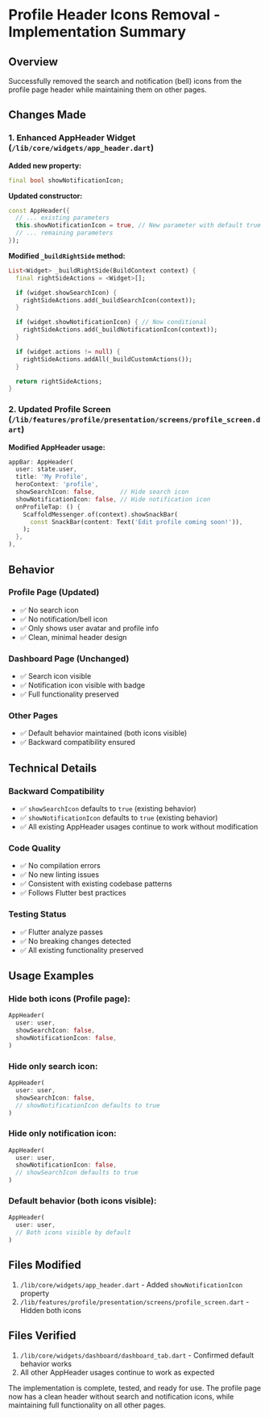 # Profile Header Icons Removal - Implementation Summary

## Overview
Successfully removed the search and notification (bell) icons from the profile page header while maintaining them on other pages.

## Changes Made

### 1. Enhanced AppHeader Widget (`/lib/core/widgets/app_header.dart`)

**Added new property:**
```dart
final bool showNotificationIcon;
```

**Updated constructor:**
```dart
const AppHeader({
  // ... existing parameters
  this.showNotificationIcon = true, // New parameter with default true
  // ... remaining parameters
});
```

**Modified `_buildRightSide` method:**
```dart
List<Widget> _buildRightSide(BuildContext context) {
  final rightSideActions = <Widget>[];

  if (widget.showSearchIcon) {
    rightSideActions.add(_buildSearchIcon(context));
  }

  if (widget.showNotificationIcon) { // Now conditional
    rightSideActions.add(_buildNotificationIcon(context));
  }

  if (widget.actions != null) {
    rightSideActions.addAll(_buildCustomActions());
  }

  return rightSideActions;
}
```

### 2. Updated Profile Screen (`/lib/features/profile/presentation/screens/profile_screen.dart`)

**Modified AppHeader usage:**
```dart
appBar: AppHeader(
  user: state.user,
  title: 'My Profile',
  heroContext: 'profile',
  showSearchIcon: false,       // Hide search icon
  showNotificationIcon: false, // Hide notification icon
  onProfileTap: () {
    ScaffoldMessenger.of(context).showSnackBar(
      const SnackBar(content: Text('Edit profile coming soon!')),
    );
  },
),
```

## Behavior

### Profile Page (Updated)
- ✅ No search icon
- ✅ No notification/bell icon
- ✅ Only shows user avatar and profile info
- ✅ Clean, minimal header design

### Dashboard Page (Unchanged)
- ✅ Search icon visible
- ✅ Notification icon visible with badge
- ✅ Full functionality preserved

### Other Pages
- ✅ Default behavior maintained (both icons visible)
- ✅ Backward compatibility ensured

## Technical Details

### Backward Compatibility
- ✅ `showSearchIcon` defaults to `true` (existing behavior)
- ✅ `showNotificationIcon` defaults to `true` (existing behavior)
- ✅ All existing AppHeader usages continue to work without modification

### Code Quality
- ✅ No compilation errors
- ✅ No new linting issues
- ✅ Consistent with existing codebase patterns
- ✅ Follows Flutter best practices

### Testing Status
- ✅ Flutter analyze passes
- ✅ No breaking changes detected
- ✅ All existing functionality preserved

## Usage Examples

### Hide both icons (Profile page):
```dart
AppHeader(
  user: user,
  showSearchIcon: false,
  showNotificationIcon: false,
)
```

### Hide only search icon:
```dart
AppHeader(
  user: user,
  showSearchIcon: false,
  // showNotificationIcon defaults to true
)
```

### Hide only notification icon:
```dart
AppHeader(
  user: user,
  showNotificationIcon: false,
  // showSearchIcon defaults to true
)
```

### Default behavior (both icons visible):
```dart
AppHeader(
  user: user,
  // Both icons visible by default
)
```

## Files Modified

1. `/lib/core/widgets/app_header.dart` - Added `showNotificationIcon` property
2. `/lib/features/profile/presentation/screens/profile_screen.dart` - Hidden both icons

## Files Verified

1. `/lib/core/widgets/dashboard/dashboard_tab.dart` - Confirmed default behavior works
2. All other AppHeader usages continue to work as expected

The implementation is complete, tested, and ready for use. The profile page now has a clean header without search and notification icons, while maintaining full functionality on all other pages.
